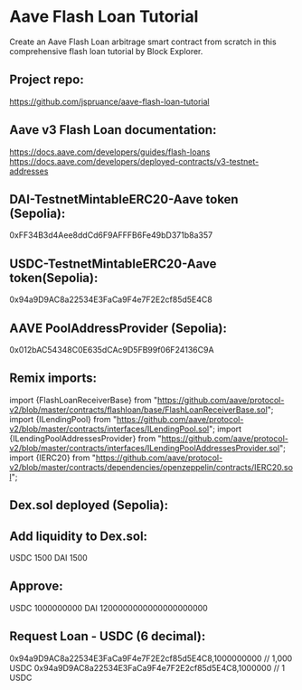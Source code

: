 # Aave Flash Loan Tutorial

Create an Aave Flash Loan arbitrage smart contract from scratch in this comprehensive flash loan tutorial by Block Explorer.

## Project repo:

https://github.com/jspruance/aave-flash-loan-tutorial

## Aave v3 Flash Loan documentation:

https://docs.aave.com/developers/guides/flash-loans
https://docs.aave.com/developers/deployed-contracts/v3-testnet-addresses

## DAI-TestnetMintableERC20-Aave token (Sepolia):

0xFF34B3d4Aee8ddCd6F9AFFFB6Fe49bD371b8a357

## USDC-TestnetMintableERC20-Aave token(Sepolia):

0x94a9D9AC8a22534E3FaCa9F4e7F2E2cf85d5E4C8

## AAVE PoolAddressProvider (Sepolia):

0x012bAC54348C0E635dCAc9D5FB99f06F24136C9A

## Remix imports:

import {FlashLoanReceiverBase} from "https://github.com/aave/protocol-v2/blob/master/contracts/flashloan/base/FlashLoanReceiverBase.sol";
import {ILendingPool} from "https://github.com/aave/protocol-v2/blob/master/contracts/interfaces/ILendingPool.sol";
import {ILendingPoolAddressesProvider} from "https://github.com/aave/protocol-v2/blob/master/contracts/interfaces/ILendingPoolAddressesProvider.sol";
import {IERC20} from "https://github.com/aave/protocol-v2/blob/master/contracts/dependencies/openzeppelin/contracts/IERC20.sol";

## Dex.sol deployed (Sepolia):

## Add liquidity to Dex.sol:

USDC 1500
DAI 1500

## Approve:

USDC 1000000000
DAI 1200000000000000000000

## Request Loan - USDC (6 decimal):

0x94a9D9AC8a22534E3FaCa9F4e7F2E2cf85d5E4C8,1000000000 // 1,000 USDC
0x94a9D9AC8a22534E3FaCa9F4e7F2E2cf85d5E4C8,1000000 // 1 USDC
